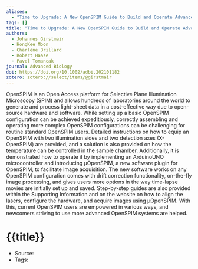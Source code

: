 ```yaml
---
aliases:
  - "Time to Upgrade: A New OpenSPIM Guide to Build and Operate Advanced OpenSPIM Configurations"
tags: []
title: "Time to Upgrade: A New OpenSPIM Guide to Build and Operate Advanced OpenSPIM Configurations"
authors:
  - Johannes Girstmair
  - HongKee Moon
  - Charlène Brillard
  - Robert Haase
  - Pavel Tomancak
journal: Advanced Biology
doi: https://doi.org/10.1002/adbi.202101182
zotero: zotero://select/items/@girstmair
---
```

<!-- START_ABSTRACT -->
OpenSPIM is an Open Access platform for Selective Plane Illumination Microscopy (SPIM) and allows hundreds of laboratories around the world to generate and process light-sheet data in a cost-effective way due to open-source hardware and software. While setting up a basic OpenSPIM configuration can be achieved expeditiously, correctly assembling and operating more complex OpenSPIM configurations can be challenging for routine standard OpenSPIM users. Detailed instructions on how to equip an OpenSPIM with two illumination sides and two detection axes (X-OpenSPIM) are provided, and a solution is also provided on how the temperature can be controlled in the sample chamber. Additionally, it is demonstrated how to operate it by implementing an ArduinoUNO microcontroller and introducing μOpenSPIM, a new software plugin for OpenSPIM, to facilitate image acquisition. The new software works on any OpenSPIM configuration comes with drift correction functionality, on-the-fly image processing, and gives users more options in the way time-lapse movies are initially set up and saved. Step-by-step guides are also provided within the Supporting Information and on the website on how to align the lasers, configure the hardware, and acquire images using μOpenSPIM. With this, current OpenSPIM users are empowered in various ways, and newcomers striving to use more advanced OpenSPIM systems are helped.
<!-- END_ABSTRACT -->

<!-- START_TEMPLATE -->
# {{title}}

- Source:
- Tags: 
<!-- END_TEMPLATE -->